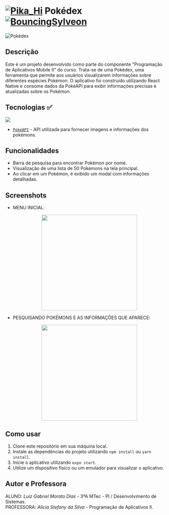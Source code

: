 # [![Pika_Hi](https://cdn3.emoji.gg/emojis/1545-pika-hi.gif)](https://emoji.gg/emoji/1545-pika-hi) Pokédex [![BouncingSylveon](https://cdn3.emoji.gg/emojis/8557-bouncingsylveon.gif)](https://emoji.gg/emoji/8557-bouncingsylveon)

![Pokédex](https://wallpapers.com/images/featured/pokemon-va6139eg5csznzmw.jpg)

## Descrição

Este é um projeto desenvolvido como parte do componente "Programação de Aplicativos Mobile II" do curso. Trata-se de uma Pokédex, uma ferramenta que permite aos usuários visualizarem informações sobre diferentes espécies Pokémon. O aplicativo foi construído utilizando React Native e consome dados da PokéAPI para exibir informações precisas e atualizadas sobre os Pokémon.

## Tecnologias ✅

<a href="https://skillicons.dev">
    <img src="https://skillicons.dev/icons?i=react" />
</a>

<BR>

- [`PokéAPI`](https://pokeapi.co/) - API utilizada para fornecer imagens e informações dos pokémons.

## Funcionalidades

- Barra de pesquisa para encontrar Pokémon por nome.
- Visualização de uma lista de 50 Pokémons na tela principal.
- Ao clicar em um Pokémon, é exibido um modal com informações detalhadas.

## Screenshots

- MENU INICIAL:

  <p align="center">
    <img src="https://github.com/trabalhos-etec/pokedex-3a-etec-taboao/assets/165843427/1dd77a35-0d08-4c3b-89e1-197c14aa5292" width="300">
  </p>

- PESQUISANDO POKÉMONS E AS INFORMAÇÕES QUE APARECE:
  
  <p align="center">
    <img src="https://github.com/trabalhos-etec/pokedex-3a-etec-taboao/assets/165843427/f51e8354-25c7-41fa-a1c6-8e44228ecba2" width="300">
  </p>

## Como usar

1. Clone este repositório em sua máquina local.
2. Instale as dependências do projeto utilizando `npm install` ou `yarn install`.
3. Inicie o aplicativo utilizando `expo start`.
4. Utilize um dispositivo físico ou um emulador para visualizar o aplicativo.

## Autor e Professora

ALUNO: *Luiz Gabriel Morato Dias* - 3ºA MTec - PI / Desenvolvimento de Sistemas.
<br>
PROFESSORA: *Alicia Stefany da Silva* - Programação de Aplicativos II.

